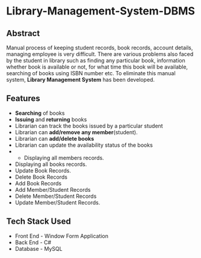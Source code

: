 # Library-Management-System-DBMS

## Abstract

Manual process of keeping student records, book records, account details, managing employee is very difficult. There are various problems also faced by the student in library such as finding any particular book, information whether book is available or not, for what time this book will be available, searching of books using ISBN number etc. To eliminate this manual system, **Library Management System** has been developed.

## Features

- **Searching** of books
- **Issuing** and **returning** books
- Librarian can track the books issued by a particular student
- Librarian can **add/remove any member**(student).
- Librarian can **add/delete books**
- Librarian can update the availability status of the books
- - Displaying all members records.
- Displaying all books records.
- Update Book Records.
- Delete Book Records
- Add Book Records
- Add Member/Student Records
- Delete Member/Student Records
- Update Member/Student Records.

## Tech Stack Used

- Front End - Window Form Application
- Back End - C#
- Database - MySQL

